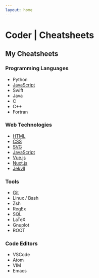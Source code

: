 ```yaml
---
layout: home
---
```


# Coder | Cheatsheets

<section>

## My Cheatsheets

### Programming Languages
* Python
* [JavaScript](JavaScript/README)
* Swift
* Java
* C
* C++
* Fortran


### Web Technologies
* [HTML](HTML/README)
* [CSS](CSS/README)
* [SVG](SVG/README)
* [JavaScript](JavaScript/README)
* [Vue.js](JavaScript/library-vue)
* [Nuxt.js](JavaScript/library-nuxt)
* [Jekyll](Jekyll/jekyll)


### Tools
* [Git](Tools/git)
* Linux / Bash
* Zsh
* RegEx
* SQL
* LaTeX
* Gnuplot
* ROOT


### Code Editors
* VSCode
* Atom
* VIM
* Emacs

</section>
